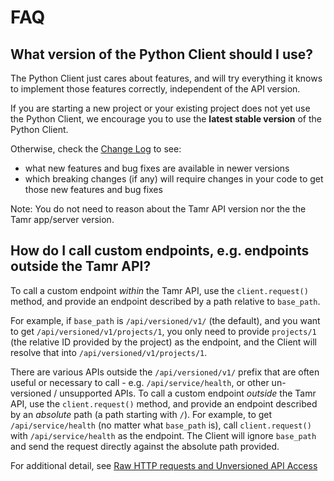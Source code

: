 # FAQ

## What version of the Python Client should I use?

The Python Client just cares about features, and will try everything it knows to implement those features correctly, independent of the API version.

If you are starting a new project or your existing project does not yet use the Python Client, we encourage you to use the **latest stable version** of the Python Client.

Otherwise, check the [Change Log](https://github.com/Datatamer/tamr-client/blob/master/CHANGELOG.md) to see:

* what new features and bug fixes are available in newer versions
* which breaking changes (if any) will require changes in your code to get those new features and bug fixes

Note: You do not need to reason about the Tamr API version nor the the Tamr app/server version.

## How do I call custom endpoints, e.g. endpoints outside the Tamr API?

To call a custom endpoint *within* the Tamr API, use the `client.request()` method, and provide an endpoint described by a path relative to `base_path`.

For example, if `base_path` is `/api/versioned/v1/` (the default), and you want to get `/api/versioned/v1/projects/1`, you only need to provide `projects/1` (the relative ID provided by the project) as the endpoint, and the Client will resolve that into `/api/versioned/v1/projects/1`.

There are various APIs outside the `/api/versioned/v1/` prefix that are often useful or necessary to call - e.g. `/api/service/health`, or other un-versioned / unsupported APIs. To call a custom endpoint *outside* the Tamr API, use the `client.request()` method, and provide an endpoint described by an *absolute* path (a path starting with `/`). For example, to get `/api/service/health` (no matter what `base_path` is), call `client.request()` with `/api/service/health` as the endpoint. The Client will ignore `base_path` and send the request directly against the absolute path provided.

For additional detail, see [Raw HTTP requests and Unversioned API Access](https://github.com/Datatamer/tamr-client/blob/master/docs/user-guide/advanced-usage.md#raw-http-requests-and-unversioned-api-access)
